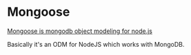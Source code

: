 # Mongoose

[Mongoose is mongodb object modeling for node.js](https://mongoosejs.com/)

Basically it's an ODM for NodeJS which works with MongoDB.